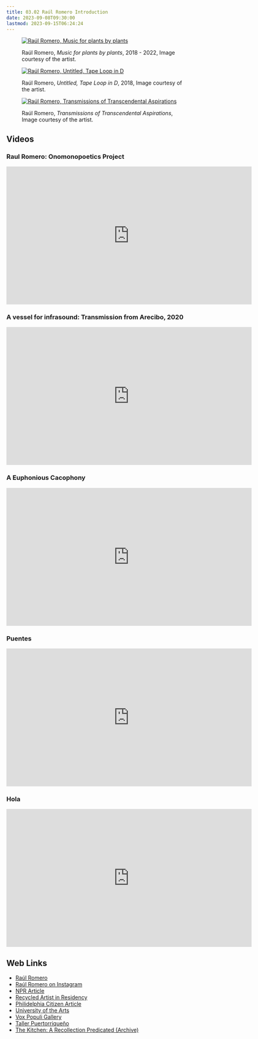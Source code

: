 ```yaml
---
title: 03.02 Raúl Romero Introduction
date: 2023-09-08T09:30:00
lastmod: 2023-09-15T06:24:24
---
```


<div class="gallery-grid">

<figure>

[![Raúl Romero, Music for plants by plants](./attachments/Raúl-Romero_Music-for-plants-by-plants.jpg)](./attachments/Raúl-Romero_Music-for-plants-by-plants.jpg)

<figcaption>

Raúl Romero, _Music for plants by plants_, 2018 - 2022, Image courtesy of the artist.

</figcaption>
</figure>

<figure>

[![Raúl Romero, Untitled, Tape Loop in D](./attachments/Raúl-Romero_Untitled-Tape-Loop-in-D.jpg)](./attachments/Raúl-Romero_Untitled-Tape-Loop-in-D.jpg)

<figcaption>

Raúl Romero, _Untitled, Tape Loop in D_, 2018, Image courtesy of the artist.

</figcaption>
</figure>

<figure>

[![Raúl Romero, Transmissions of Transcendental Aspirations](./attachments/Raúl-Romero_Transmissions-of-Transcendental-Aspirations.png)](./attachments/Raúl-Romero_Transmissions-of-Transcendental-Aspirations.png)

<figcaption>

Raúl Romero, _Transmissions of Transcendental Aspirations_, Image courtesy of the artist.

</figcaption>
</figure>

</div>

## Videos

<div class="video-grid">

<div class="video-card">

### Raul Romero: Onomonopoetics Project

<div class="iframe-16-9-container">
<iframe class="vimeoIframe" src="https://player.vimeo.com/video/585013806?h=8a23661a0f" width="640" height="360" frameborder="0" allow="autoplay; fullscreen; picture-in-picture" allowfullscreen></iframe>
</div>
</div>

<div class="video-card">

### A vessel for infrasound: Transmission from Arecibo, 2020

<div class="iframe-16-9-container">
<iframe class="vimeoIframe" src="https://player.vimeo.com/video/485557115?h=f1a2c7b1dd"  width="640" height="360" frameborder="0" allow="autoplay; fullscreen; picture-in-picture" allowfullscreen></iframe>
</div>
</div>

<div class="video-card">

### A Euphonious Cacophony

<div class="iframe-16-9-container">
<iframe class="vimeoIframe" src="https://player.vimeo.com/video/266930693?h=6431ffdb04"  width="640" height="360" frameborder="0" allow="autoplay; fullscreen; picture-in-picture" allowfullscreen></iframe>
</div>
</div>

<div class="video-card">

### Puentes

<div class="iframe-16-9-container">
<iframe class="vimeoIframe" src="https://player.vimeo.com/video/324880048?h=6db7091160"  width="640" height="360" frameborder="0" allow="autoplay; fullscreen; picture-in-picture" allowfullscreen></iframe>
</div>
</div>

<div class="video-card">

### Hola

<div class="iframe-16-9-container">
<iframe class="vimeoIframe" src="https://player.vimeo.com/video/150804175"  width="640" height="360" frameborder="0" allow="autoplay; fullscreen; picture-in-picture" allowfullscreen></iframe>
</div>
</div>

</div>

## Web Links

- [Raúl Romero](https://raulromero.com/work)
- [Raúl Romero on Instagram](https://www.instagram.com/rauoool/)
- [NPR Article](https://raulromero.com/whyy?utm_medium=social&utm_source=linktree&utm_campaign=whyy+story+onomonopoetics+of+a+puerto+rican+landscape)
- [Recycled Artist in Residency](https://www.rairphilly.org/raul-romero)
- [Philidelphia Citizen Article](https://thephiladelphiacitizen.org/raul-romero-sound-sculptor/?utm_medium=social&utm_source=linktree&utm_campaign=philadelphia+citizen+and+forman+arts+initiative+story)
- [University of the Arts](https://www.uarts.edu/raul-romero)
- [Vox Populi Gallery](https://voxpopuligallery.org/artists/raul-romero/)
- [Taller Puertorriqueño](https://tallerpr.org/onomonopoetics/)
- [The Kitchen: A Recollection Predicated (Archive)](https://web.archive.org/web/20230301174905/https://thekitchen.org/event/a-recollection-predicated)
